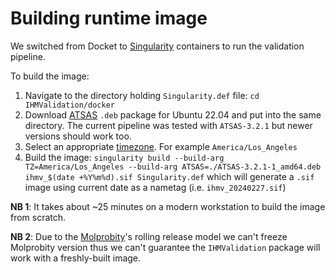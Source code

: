 # Building runtime image

We switched from Docket to [Singularity](https://docs.sylabs.io/guides/4.1/user-guide/introduction.html) containers to run the validation pipeline. 

To build the image:
1. Navigate to the directory holding `Singularity.def` file:
`cd IHMValidation/docker`
2. Download [ATSAS](https://www.embl-hamburg.de/biosaxs/download.html) `.deb` package for Ubuntu 22.04 and put into the same directory. The current pipeline was tested with `ATSAS-3.2.1` but newer versions should work too.
3. Select an appropriate [timezone](https://en.wikipedia.org/wiki/List_of_tz_database_time_zones). For example `America/Los_Angeles`
4. Build the image:
`singularity build --build-arg TZ=America/Los_Angeles --build-arg ATSAS=./ATSAS-3.2.1-1_amd64.deb ihmv_$(date +%Y%m%d).sif Singularity.def`
which will generate a `.sif` image using current date as a nametag (i.e. `ihmv_20240227.sif`)

**NB 1**: It takes about ~25 minutes on a modern workstation to build the image from scratch. 

**NB 2**: Due to the [Molprobity](https://github.com/rlabduke/MolProbity)'s rolling release model we can't freeze Molprobity version thus we can't guarantee the `IHMValidation` package will work with a freshly-built image. 
